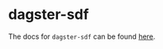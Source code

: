 # dagster-sdf

The docs for `dagster-sdf` can be found [here](https://docs.dagster.io/api/python-api/libraries/dagster-sdf).
